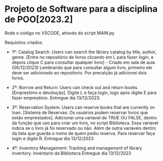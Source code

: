 # Projeto de Software para a disciplina de POO[2023.2]

Rode o código no VSCODE, através do script MAIN.py

Requisitos criados: 

- 1º: Catalog Search: Users can search the library catalog by title, author, genre. [Entre no repositório de livros clicando em L para fazer login, e depois clique C para consultar qualquer livro] - Criado em sala de aula (06/12/2023)
    Lembrando que para consultar algum livro, primeiro ele deve ser adicionado ao repositorio. Por precalção já adicionei dois livros.

- 2º: Borrow and Return: Users can check out and return books. [Emprestimo e devolução]. Digite L e faça login, logo após digite E para fazer emprestimo. Entregue dia 13/12/2023.

- 3º: Reservation System: Users can reserve books that are currently on loan. [Sistema de Reservas: Os usuários podem reservar livros que estão emprestados]. Adicionei uma variavel de TRUE OU FALSE, dentro da função que uso para criar um livro, no script Biblioteca. Essa variavel indica se o livro já foi reservado ou não. Além de outra variaveis dentro da lista que guarda o nome de quem pediu reserva. 
      Para reservar faça login e digite R.
      Entregue dia 13/12/2023

- 4º: Inventory Management: Tracking and management of library inventory. Inventario da Biblioteca
      Entregue dia 13/12/2023
